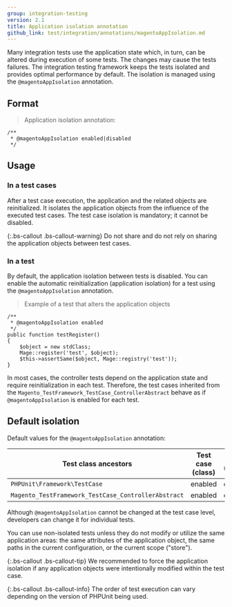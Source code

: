 ```yaml
---
group: integration-testing
version: 2.1
title: Application isolation annotation
github_link: test/integration/annotations/magentoAppIsolation.md
---
```


Many integration tests use the application state which, in turn, can be altered during execution of some tests.
The changes may cause the tests failures.
The integration testing framework keeps the tests isolated and provides optimal performance by default.
The isolation is managed using the `@magentoAppIsolation` annotation.

## Format

> Application isolation annotation:

```php?start_inline=1
/**
 * @magentoAppIsolation enabled|disabled
 */
```

## Usage

### In a test cases

After a test case execution, the application and the related objects are reinitialized.
It isolates the application objects from the influence of the executed test cases.
The test case isolation is mandatory; it cannot be disabled.

{:.bs-callout .bs-callout-warning}
Do not share and do not rely on sharing the application objects between test cases.


### In a test

By default, the application isolation between tests is disabled.
You can enable the automatic reinitialization (application isolation) for a test using the `@magentoAppIsolation` annotation.

> Example of a test that alters the application objects

```php?start_inline=1
/**
 * @magentoAppIsolation enabled
 */
public function testRegister()
{
    $object = new stdClass;
    Mage::register('test', $object);
    $this->assertSame($object, Mage::registry('test'));
}
```

In most cases, the controller tests depend on the application state and require reinitialization in each test.
Therefore, the test cases inherited from the `Magento_TestFramework_TestCase_ControllerAbstract` behave as if `@magentoAppIsolation` is enabled for each test.

## Default isolation

Default values for the `@magentoAppIsolation` annotation:

Test class ancestors|Test case (class)|Test (method)
---|---|---
`PHPUnit\Framework\TestCase`|enabled|disabled
`Magento_TestFramework_TestCase_ControllerAbstract`|enabled|enabled

Although `@magentoAppIsolation` cannot be changed at the test case level, developers can change it for individual tests.

You can use non-isolated tests unless they do not modify or utilize the same application areas: the same attributes of the application object, the same paths in the current configuration, or the current scope ("store").

{:.bs-callout .bs-callout-tip}
We recommended to force the application isolation if any application objects were intentionally modified within the test case.

{:.bs-callout .bs-callout-info}
The order of test execution can vary depending on the version of PHPUnit being used.